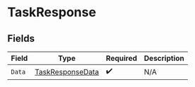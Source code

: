 # TaskResponse


## Fields

| Field                                                           | Type                                                            | Required                                                        | Description                                                     |
| --------------------------------------------------------------- | --------------------------------------------------------------- | --------------------------------------------------------------- | --------------------------------------------------------------- |
| `Data`                                                          | [TaskResponseData](../../Models/Components/TaskResponseData.md) | :heavy_check_mark:                                              | N/A                                                             |
